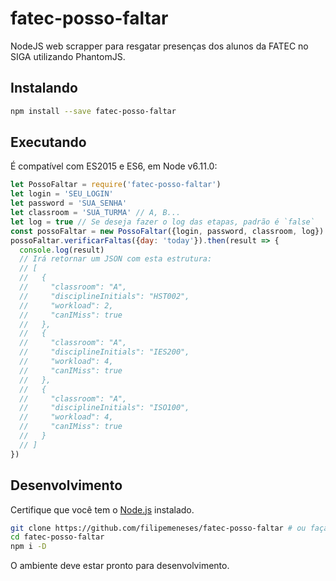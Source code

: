# fatec-posso-faltar

NodeJS web scrapper para resgatar presenças dos alunos da FATEC no SIGA utilizando PhantomJS.

## Instalando

```sh
npm install --save fatec-posso-faltar
```

## Executando

É compatível com ES2015 e ES6, em Node v6.11.0:

```js
let PossoFaltar = require('fatec-posso-faltar')
let login = 'SEU_LOGIN'
let password = 'SUA_SENHA'
let classroom = 'SUA_TURMA' // A, B...
let log = true // Se deseja fazer o log das etapas, padrão é `false`
const possoFaltar = new PossoFaltar({login, password, classroom, log})
possoFaltar.verificarFaltas({day: 'today'}).then(result => {
  console.log(result)
  // Irá retornar um JSON com esta estrutura:
  // [
  //   {
  //     "classroom": "A",
  //     "disciplineInitials": "HST002",
  //     "workload": 2,
  //     "canIMiss": true
  //   },
  //   {
  //     "classroom": "A",
  //     "disciplineInitials": "IES200",
  //     "workload": 4,
  //     "canIMiss": true
  //   },
  //   {
  //     "classroom": "A",
  //     "disciplineInitials": "ISO100",
  //     "workload": 4,
  //     "canIMiss": true
  //   }
  // ]
})
```

## Desenvolvimento

Certifique que você tem o [Node.js](http://nodejs.org/) instalado.

```sh
git clone https://github.com/filipemeneses/fatec-posso-faltar # ou faça um fork
cd fatec-posso-faltar
npm i -D
```

O ambiente deve estar pronto para desenvolvimento.
